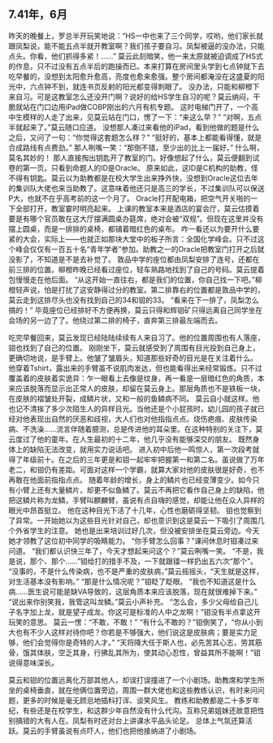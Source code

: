 ## **7.41年，6月**
 昨天的晚餐上，罗总半开玩笑地说：“HS一中也来了三个同学，哎哟，他们家长就跟凤梨说，能不能五点半就开教室啊？我们孩子要自习。凤梨被逼的没办法，只能点头。你看，他们抓得多紧！……”
  莫云此刻暗笑，他一来太原就被迫调成了HS式的作息，只不过没有五点半后的跑操而已。本来打算在房间里头学到七点钟就下去吃早餐的，没想到太阳愈升愈高，亮度也愈来愈强。整个房间都淹没在这盛夏的阳光中，六点钟不到，就连书页反射的阳光都变得刺眼了。
  没办法，只能和柳橙下来自习。可是这教室怎么还没开门啊？说好的给HS学生自习的呢？莫云纳闷，干脆就站在门口边用iPad做COBP刚出的六月有机专题。
  这时电梯门开了，一个高中生模样的人走了出来，见莫云站在门口，愣了一下：“来这么早？”
  “对啊，五点半就起来了。”莫云随口应道。
  没想那人凑过来看他的iPad，看到他做的题是什么之后，又问了一句：“你觉得这套题怎么样？”
  “挺好的，基本上都能看得懂，就是合成路线有点费劲。”
  那人咧嘴一笑：“那倒不错，至少出的比上一届好。”
  什么啊，莫名其妙的！
  那人直接掏出钥匙开了教室的门。好像想起了什么，莫云便翻到试卷的第一页。只看到命题人的ID是Oracle。
  原来如此，这ID是C机构的助教，怪不得有钥匙。莫云以为助教都是在校大学生出来挣外快，没想到Oracle这位去年的集训队大佬也来当助教了。这意味着他还只是高三的学长，不过集训队可以保送P大，也就不在乎高考前的这一个月了。
  Oracle打开配电箱，把空气开关啪的一下全部打开，教室霎时明亮起来。
  上课的教室本来是酒店的宴会厅，莫云估摸着要是有哪个官员敢在这大厅摆满圆桌办筵席，绝对会被“双规”。但现在这里并没有摆上圆桌，而是一排排的桌椅，都铺着暗红色的桌布。
  咋一看还以为要开什么要紧的大会，实际上——也就正如那块大堂中的板子所言：全国化学峰会。只不过这个峰会仅仅有一百五十名“青年学者”参加。助教之一的Oracle把教室门打开之后就没影了，不知道是不是去补觉了。
  敦品中学的座位都由凤梨安排了连号，还都在前三排的位置。柳橙昨晚已经看过座位，轻车熟路地找到了自己的号码。莫云提着包慢慢走在他后面。
  “从这开始一直往右，都是我们的位置，你自己找一下吧。”柳橙轻声说，怕是打扰了这安静得过分的教室。第二排靠右的位置都是敦品中学的，莫云走到这排尽头也没有找到自己的34和钼的33。
  “看来在下一排了，凤梨怎么搞的！”
  毕竟座位已经排好不方便再换，莫云只得和辉钼矿只得远离自己同学坐在会场的另一边了了。他绕过第二排的椅子，直奔第三排最左端而去。

  吃完早餐回来，莫云发现已经陆陆续续有人来自习了。他的位置周围也有人落座，钼也找到了自己的位置。
  刚刚坐下，莫云就感受到了周围有目光投到自己身上，更确切地说，是手臂上。他皱了皱眉头，知道那些好奇的目光是在关注着什么。
  他穿着Tshirt，露出来的手臂虽不说肌肉发达，但也能看得出来经常锻炼。只不过覆盖着的皮肤着实诡异：乍一眼看上去像是纹身，再一看是一层暗红色的角质，本来应该脱落而显示出正常人的皮肤，却留在莫云身上。那层角质也不是铁板一块，在皮肤的褶皱处开裂，成鳞片状，又和一般的鱼鳞病不同。
  莫云自小就这样。他也记不清挨了多少次陌生人的异样目光。当他还是个小屁孩时，幼儿园的孩子就已经对他表现出自然的厌恶和歧视，大人们也对他指指点点。烧伤疤痕、皮肤传染病、不洗澡……流言伴随着臆测，总是传进他的耳朵里。在这种特别的关注下，莫云度过了他的童年。在人生最初的十二年，他几乎没有能够深交的朋友。
  既然身体上的缺陷无法改变，就用实力说话吧。
  进入初中后他一鸣惊人，第一次段考就得了年级前十。在之后的三年更是和钼一起牢牢把握第一和第二名。虽说做了万年老二，和钼仍有差距。可面对这样一个学霸，就算大家对他的皮肤很是好奇，也不再敢在他面前指指点点。
  随着年龄的增长，身上的鳞片也已经变薄变少。如今只有小臂上还有大量鳞片，却更不似鱼鳞了。莫云不再把它看作自己身上的缺陷，他把这鳞片称为龙鳞，手臂叫麒麟臂，虽说有点自嗨的感觉，却能让他在众人异样的眼光中昂首挺立。
  他在这种目光下活了十几年，心性也磨砺得坚韧。
  钼也觉察到了异常。一开始她以为这些目光针对自己，却也意识到这是莫云一下吸引了周围几个外省学生的注意。
  她也是出来培训过好几次，但没被安排坐在莫云旁边。今天她才领教了这位初中同学的吸睛能力。
  “你手臂怎么回事？”课间休息时钼凑过来问道。
  “我们都认识快三年了，今天才想起来问这个？”莫云咧嘴一笑。
  “不是，我是说，那个、那个……”钼给打的措手不及，一下就跟镭一样扔出五六次“那个”。
  “没事的，不是什么传染病，也不是严重的皮肤病，”莫云摇摇头，“天生就是这样，对生活基本没有影响。”
  “那是什么情况呢？”钼眨了眨眼。
  “我也不知道这是什么病……医生说可能是缺VA导致的，这层角质本来应该脱落，现在就很难掉下来。”
  “说出来你别笑我，我管这叫龙鳞。”莫云小声补充。
  “怎么会，多少父母给自己儿子名字加上龙，就是望子成龙。你这可是标准的人中之龙啊！”钼没有半点拿这开玩笑的意思。
  莫云一愣：“不敢，不敢！”
  “有什么不敢的？”钼倒笑了，“你从小到大也有不少人这样对待你吧？你若是不够强大，他们说这是皮肤病；要是实力足够，他们会觉得你是奇特的人才。”
  “天将降大任于斯人也，必先苦其心志，劳其筋骨，饿其体肤，空乏其身，行拂乱其所为，使其动心忍性，曾益其所不能啊！”钼说得意味深长。

  莫云和钼的位置远离化万部其他人，却误打误撞进了一个小剧场。助教席和学生所坐的桌椅垂直，就在他俩位置旁边，周围一群大佬也和这些教练认识，有时来问问题，更多的时候是毫无顾忌地插科打诨、谈笑风生。
  教练和助教都是二十多岁年纪，有些还是在校学生，和这群少年自然没有什么代沟。互称兄弟姐妹还故意把性别搞错的大有人在。凤梨有时还对台上讲课水平品头论足。
  总体上气氛还算活跃。莫云的手臂虽说有点吓人，他们也把他接纳进了小剧场。